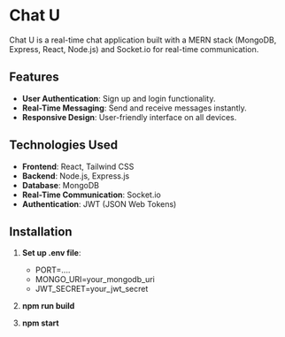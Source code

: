 # Chat U

Chat U is a real-time chat application built with a MERN stack (MongoDB, Express, React, Node.js) and Socket.io for real-time communication.

## Features

- **User Authentication**: Sign up and login functionality.
- **Real-Time Messaging**: Send and receive messages instantly.
- **Responsive Design**: User-friendly interface on all devices.

## Technologies Used

- **Frontend**: React, Tailwind CSS
- **Backend**: Node.js, Express.js
- **Database**: MongoDB
- **Real-Time Communication**: Socket.io
- **Authentication**: JWT (JSON Web Tokens)

## Installation

1. **Set up .env file**:
   - PORT=....
   - MONGO_URI=your_mongodb_uri
   - JWT_SECRET=your_jwt_secret

2. **npm run build**
3. **npm start**

